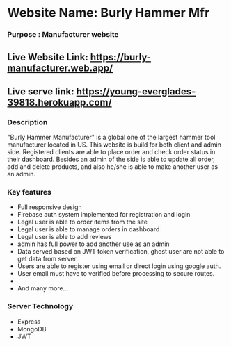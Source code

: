 # Website Name: Burly Hammer Mfr
### Purpose : Manufacturer website

## Live Website Link: https://burly-manufacturer.web.app/
## Live serve link: https://young-everglades-39818.herokuapp.com/

### Description
"Burly Hammer Manufacturer" is a global one of the largest hammer tool manufacturer located in US. This website is build for both client and admin side. Registered clients are able to place order and check order status in their dashboard. Besides an admin of the side is able to update all order, add and delete products, and also he/she is able to make another user as an admin. 

### Key features 

- Full responsive design
- Firebase auth system implemented for registration and login 
- Legal user is able to order items from the site
- Legal user is able to manage orders in dashboard
- Legal user is able to add reviews 
- admin has full power to add another use as an admin
- Data served based on JWT token verification, ghost user are not able to get data from server. 
- Users are able to register using email or direct login using google auth. 
- User email must have to verified before processing to secure routes.
- 
- And many more...

### Server Technology

- Express
- MongoDB
- JWT
